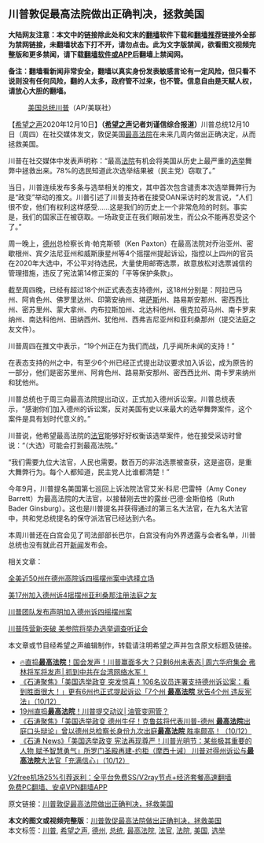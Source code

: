  <h2>川普敦促最高法院做出正确判决，拯救美国</h2> <p class="notice"><b>大陆网友注意：本文中的链接除此处和文末的<a href="https://github.com/bannedbook/fanqiang" >翻墙</a>软件下载和<a href="https://github.com/killgcd/justmysocks/blob/master/README.md">翻墙推荐</a>链接外全部为禁网链接，未翻墙状态下打不开，请勿点击。此为文字版禁闻，欲看图文视频完整版和更多禁闻，请下载<a href="https://github.com/bannedbook/fanqiang">翻墙软件或APP</a>后翻墙上禁闻网。</p><p>备注：翻墙看新闻非常安全，翻墙以真实身份发表敏感言论有一定风险，但只看不说则没有任何风险，翻的人太多，政府管不过来，也不管。信息自由是天赋人权，请放心大胆的翻墙。</b></p>  <div class="entry"> <figure><figcaption><a href="https://www.bannedbook.org/bnews/tag/%e7%be%8e%e5%9b%bd/" class="st_tag internal_tag" rel="tag" title="标签 美国 下的日志">美国</a><a href="https://www.bannedbook.org/bnews/tag/%e6%80%bb%e7%bb%9f/" class="st_tag internal_tag" rel="tag" title="标签 总统 下的日志">总统</a><a href="https://www.bannedbook.org/bnews/tag/%e5%b7%9d%e6%99%ae/" class="st_tag internal_tag" rel="tag" title="标签 川普 下的日志">川普</a>（AP/美联社）</figcaption></figure> <p>【<span class='wp_keywordlink_affiliate'><a href="https://www.soundofhope.org" title="希望之声" target="_blank">希望之声</a></span>2020年12月10日】<strong>（<a href="https://www.bannedbook.org/bnews/tag/%e5%b8%8c%e6%9c%9b%e4%b9%8b%e5%a3%b0/" class="st_tag internal_tag" rel="tag" title="标签 希望之声 下的日志">希望之声</a>记者刘谨信综合报道）</strong>川普总统12月10日（周四）在社交媒体发文，敦促美国<a href="https://www.bannedbook.org/bnews/tag/%e6%9c%80%e9%ab%98%e6%b3%95%e9%99%a2/" class="st_tag internal_tag" rel="tag" title="标签 最高法院 下的日志">最高法院</a>在未来几周内做出正确决定，从而拯救美国。</p> <p>川普在社交媒体中发表声明称：“最高<a href="https://www.bannedbook.org/bnews/tag/%e6%b3%95%e9%99%a2/" class="st_tag internal_tag" rel="tag" title="标签 法院 下的日志">法院</a>有机会将美国从历史上最严重的<a href="https://www.bannedbook.org/bnews/tag/%e9%80%89%e4%b8%be/" class="st_tag internal_tag" rel="tag" title="标签 选举 下的日志">选举</a>舞弊中拯救出来。78%的选民知道此次选举结果被（民主党）窃取了。”</p> <p>当日，川普连续发布多条与选举相关的推文，其中首次包含谴责本次选举舞弊行为是“政变”举动的推文。川普引述了川普支持者在接受OAN采访时的发言说，“人们很不安，他们有权利这样感受&#8230;&#8230;这是我们的历史上一个非常危险的时刻。事实是，我们的国家正在被窃取。一场政变正在我们眼前发生，而公众不能再忍受这个了。”</p> <p>周一晚上，<a href="https://www.bannedbook.org/bnews/tag/%e5%be%b7%e5%b7%9e/" class="st_tag internal_tag" rel="tag" title="标签 德州 下的日志">德州</a>总检察长肯·帕克斯顿（Ken Paxton）在最高法院对乔治亚州、密歇根州、宾夕法尼亚州和威斯康星州等4个摇摆州提起诉讼，指控以上四州的官员在2020年大选中，不公平对待选民，大量使用邮寄选票，故意放松对选票诚信的管理措施，违反了宪法第14修正案的「平等保护条款」。</p>  <p>截至周四晚，已经有超过18个州正式表态支持德州，这18州分别是：阿拉巴马州、阿肯色州、佛罗里达州、印第安纳州、堪<span class='wp_keywordlink'><a href="https://www.bannedbook.org/forum5/topic42.html" title="萨斯、诚信与自救" target="_blank">萨斯</a></span>州、路易斯安那州、密西西比州、密苏里州、蒙大拿州、内布拉斯加州、北达科他州、俄克拉荷马州、南卡罗来纳州、南达科他州、田纳西州、犹他州、西弗吉尼亚州和亚利桑那州（提交法庭之友文件）。</p> <p>川普周四在推文中表示，“19个州正在为我们而战，几乎闻所未闻的支持！” </p> <p>在表态支持的州之中，有至少6个州已经正式提出动议要求加入诉讼，成为原告的一部分，他们是密苏里州、阿肯色州、路易斯安那州、密西西比州、南卡罗来纳州和犹他州。</p> <p>川普总统也于周三向最高法院提出动议，正式加入德州诉讼案。川普总统表示，“感谢你们加入德州的诉讼案，反对美国有史以来最大的选举舞弊案件，这个案件是具有划时代意义的。”</p>  <p>川普说，他希望最高法院的<a href="https://www.bannedbook.org/bnews/tag/%E6%B3%95%E5%AE%98/" class="st_tag internal_tag" rel="tag" title="标签 法官 下的日志">法官</a>能够好好权衡该选举案件，他在接受采访时曾说：“（大选）可能会打到最高法院。”</p> <p>“我们需要九位大法官，人民也需要。数百万的非法选票被查获，这是盗窃，是重大舞弊行为。每个人都知道，民主党人比谁都清楚！”</p> <p>今年9月，川普提名美国第七巡回上诉法院法官艾米‧科尼‧巴雷特（Amy Coney Barrett）为最高法院的大法官，以接替刚去世的露丝‧巴德‧金斯伯格（Ruth Bader Ginsburg）。这也是川普提名并获得通过的第三名大法官，在九名大法官中，共和党总统提名的保守派法官已经达到六名。</p> <p>本周川普还在白宫会见了司法部部长巴尔，白宫没有向外界透露与会者名单，川普总统也没有就此召开<span class='wp_keywordlink_affiliate'><a href="https://www.bannedbook.org/" title="新闻">新闻</a></span>发布会。</p>  <p>相关文章：</p> <p><a href="https://www.soundofhope.org/post/452455">全美近50州在德州高院诉四摇摆州案中选择立场</a></p> <p><a data-ctorig="https://www.soundofhope.org/post/452053" data-cturl="https://www.google.com/url?client=internal-element-cse&amp;cx=007749283119516952101:0iwnfnkwnek&amp;q=https://www.soundofhope.org/post/452053&amp;sa=U&amp;ved=2ahUKEwjWjfWB5sTtAhWZHzQIHTi5AWMQFjAAegQIABAC&amp;usg=AOvVaw3BYs0Lg0BMfiz5zq2b3-aL" href="https://www.google.com/url?client=internal-element-cse&amp;cx=007749283119516952101:0iwnfnkwnek&amp;q=https://www.soundofhope.org/post/452053&amp;sa=U&amp;ved=2ahUKEwjWjfWB5sTtAhWZHzQIHTi5AWMQFjAAegQIABAC&amp;usg=AOvVaw3BYs0Lg0BMfiz5zq2b3-aL" target="_blank">美17州加入德州诉4摇摆州亚利桑那注册法庭之友</a></p> <p><a data-ctorig="https://www.soundofhope.org/post/452065" data-cturl="https://www.google.com/url?client=internal-element-cse&amp;cx=007749283119516952101:0iwnfnkwnek&amp;q=https://www.soundofhope.org/post/452065&amp;sa=U&amp;ved=2ahUKEwiT9dKU5sTtAhWzHzQIHc-YC2Q4ChAWMAF6BAgHEAI&amp;usg=AOvVaw3ylIezJLi1aXALNToMZNLZ" href="https://www.soundofhope.org/post/452065" target="_blank">川普团队发布声明加入德州诉四摇摆州案</a></p>  <p><a href="https://www.soundofhope.org/post/452353">川普阵营新突破 美参院将举办选举调查听证会</a></p> <p>本文章或节目经希望之声编辑制作，转载请注明希望之声并包含原文标题及链接。</p> <ul class='op-related-articles' title='相关阅读'> <li><a href='https://www.bannedbook.org/bnews/bannedvideo/20201211/1445781.html' target='_blank'>🔥直捣<b>最高法院</b>！国会发声！川普赢面多大？只剩6州未表态│周六华府集会 弗林将军将发声│抓到中共在台湾网络水军！</a></li> <li><a href='https://www.bannedbook.org/bnews/bannedvideo/20201211/1445749.html' target='_blank'>《石涛聚焦》「美国选举政变 突发惊喜！106名议员连署支持德州诉讼案：看到胜面很大！」更有6州也正式提起诉讼「7个州 <b>最高法院</b> 状告4个州 违反宪法」（10/12）</a></li> <li><a href='https://www.bannedbook.org/bnews/taiwannews/20201211/1445729.html' target='_blank'>19州直捣<b>最高法院</b>！川普提交动议│油管变网管？</a></li> <li><a href='https://www.bannedbook.org/bnews/bannedvideo/20201211/1445524.html' target='_blank'>《石涛聚焦》「美国选举政变 德州牛仔！克鲁兹将代表川普-德州 <b>最高法院</b>出庭口头辩论」曾以德州总检察长身份九次出庭<b>最高法院</b> 胜率颇高！（10/12）</a></li> <li><a href='https://www.bannedbook.org/bnews/bannedvideo/20201211/1445521.html' target='_blank'>《石涛 News》「美国选举政变 宪法再现尊严！川普光明节：某些极其重要的人物 赋予智慧勇气」所罗门圣殿再建-约柜（摩西十诫） 川普对得州诉讼与<b>最高法院</b>大法官「充满信心」（10/12）</a></li> </ul> <p class="texttj"> <a href="https://www.bannedbook.org/forum23/topic22702.html" target="_blank">V2free机场25%引荐返利：全平台免费SS/V2ray节点+经济套餐高速翻墙</a><br/> <a href="https://github.com/bannedbook/fanqiang/wiki/%E7%A6%81%E9%97%BB%E7%BD%91%E5%AE%89%E5%8D%93%E7%BF%BB%E5%A2%99%E6%96%B0%E9%97%BBAPP" target="_blank">免费PC翻墙、安卓VPN翻墙APP</a></p><p>原文链接：<a class="src_link"  href="https://www.soundofhope.org/post/452527" target="_blank">川普敦促最高法院做出正确判决，拯救美国</a></p><a name='sharetosocial'></a>       <div><b>本文的图文或视频完整版</b>：<a href='https://www.bannedbook.org/bnews/comments/20201211/1445788.html'>川普敦促最高法院做出正确判决，拯救美国</a></div>  </div><!--END ENTRY--> <div class="postfooter"> <div>本文标签：<a href="https://www.bannedbook.org/bnews/tag/%e5%b7%9d%e6%99%ae/" rel="tag">川普</a>, <a href="https://www.bannedbook.org/bnews/tag/%e5%b8%8c%e6%9c%9b%e4%b9%8b%e5%a3%b0/" rel="tag">希望之声</a>, <a href="https://www.bannedbook.org/bnews/tag/%e5%be%b7%e5%b7%9e/" rel="tag">德州</a>, <a href="https://www.bannedbook.org/bnews/tag/%e6%80%bb%e7%bb%9f/" rel="tag">总统</a>, <a href="https://www.bannedbook.org/bnews/tag/%e6%9c%80%e9%ab%98%e6%b3%95%e9%99%a2/" rel="tag">最高法院</a>, <a href="https://www.bannedbook.org/bnews/tag/%E6%B3%95%E5%AE%98/" rel="tag">法官</a>, <a href="https://www.bannedbook.org/bnews/tag/%e6%b3%95%e9%99%a2/" rel="tag">法院</a>, <a href="https://www.bannedbook.org/bnews/tag/%e7%be%8e%e5%9b%bd/" rel="tag">美国</a>, <a href="https://www.bannedbook.org/bnews/tag/%e9%80%89%e4%b8%be/" rel="tag">选举</a></div>  </div><!--END POSTFOOTER--> 